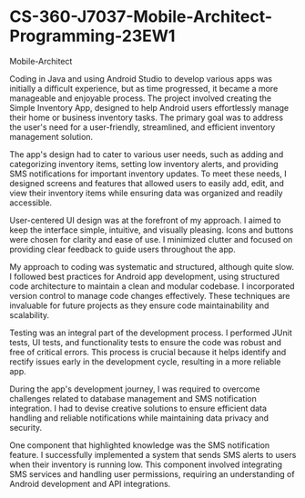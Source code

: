 # CS-360-J7037-Mobile-Architect-Programming-23EW1
Mobile-Architect

Coding in Java and using Android Studio to develop various apps was initially a difficult experience, but as time progressed, it became a more manageable and enjoyable process. The project involved creating the Simple Inventory App, designed to help Android users effortlessly manage their home or business inventory tasks. The primary goal was to address the user's need for a user-friendly, streamlined, and efficient inventory management solution. 

The app's design had to cater to various user needs, such as adding and categorizing inventory items, setting low inventory alerts, and providing SMS notifications for important inventory updates. To meet these needs, I designed screens and features that allowed users to easily add, edit, and view their inventory items while ensuring data was organized and readily accessible. 

User-centered UI design was at the forefront of my approach. I aimed to keep the interface simple, intuitive, and visually pleasing. Icons and buttons were chosen for clarity and ease of use. I minimized clutter and focused on providing clear feedback to guide users throughout the app. 

My approach to coding was systematic and structured, although quite slow. I followed best practices for Android app development, using structured code architecture to maintain a clean and modular codebase. I incorporated version control to manage code changes effectively. These techniques are invaluable for future projects as they ensure code maintainability and scalability. 

Testing was an integral part of the development process. I performed JUnit tests, UI tests, and functionality tests to ensure the code was robust and free of critical errors. This process is crucial because it helps identify and rectify issues early in the development cycle, resulting in a more reliable app. 

During the app's development journey, I was required to overcome challenges related to database management and SMS notification integration. I had to devise creative solutions to ensure efficient data handling and reliable notifications while maintaining data privacy and security. 

One component that highlighted knowledge was the SMS notification feature. I successfully implemented a system that sends SMS alerts to users when their inventory is running low. This component involved integrating SMS services and handling user permissions, requiring an understanding of Android development and API integrations. 
